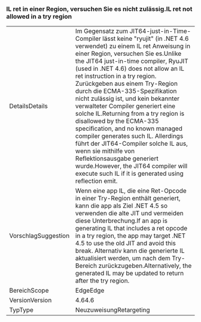### <a name="il-ret-not-allowed-in-a-try-region"></a><span data-ttu-id="64e09-101">IL ret in einer Region, versuchen Sie es nicht zulässig.</span><span class="sxs-lookup"><span data-stu-id="64e09-101">IL ret not allowed in a try region</span></span>

|   |   |
|---|---|
|<span data-ttu-id="64e09-102">Details</span><span class="sxs-lookup"><span data-stu-id="64e09-102">Details</span></span>|<span data-ttu-id="64e09-103">Im Gegensatz zum JIT64-just-in-Time-Compiler lässt keine "ryujit" (in .NET 4.6 verwendet) zu einem IL ret Anweisung in einer Region, versuchen Sie es.</span><span class="sxs-lookup"><span data-stu-id="64e09-103">Unlike the JIT64 just-in-time compiler, RyuJIT (used in .NET 4.6) does not allow an IL ret instruction in a try region.</span></span> <span data-ttu-id="64e09-104">Zurückgeben aus einem Try-Region durch die ECMA-335-Spezifikation nicht zulässig ist, und kein bekannter verwalteter Compiler generiert eine solche IL.</span><span class="sxs-lookup"><span data-stu-id="64e09-104">Returning from a try region is disallowed by the ECMA-335 specification, and no known managed compiler generates such IL.</span></span> <span data-ttu-id="64e09-105">Allerdings führt der JIT64-Compiler solche IL aus, wenn sie mithilfe von Reflektionsausgabe generiert wurde.</span><span class="sxs-lookup"><span data-stu-id="64e09-105">However, the JIT64 compiler will execute such IL if it is generated using reflection emit.</span></span>|
|<span data-ttu-id="64e09-106">Vorschlag</span><span class="sxs-lookup"><span data-stu-id="64e09-106">Suggestion</span></span>|<span data-ttu-id="64e09-107">Wenn eine app IL, die eine Ret-Opcode in einer Try-Region enthält generiert, kann die app als Ziel .NET 4.5 so verwenden die alte JIT und vermeiden diese Unterbrechung.</span><span class="sxs-lookup"><span data-stu-id="64e09-107">If an app is generating IL that includes a ret opcode in a try region, the app may target .NET 4.5 to use the old JIT and avoid this break.</span></span> <span data-ttu-id="64e09-108">Alternativ kann die generierte IL aktualisiert werden, um nach dem Try-Bereich zurückzugeben.</span><span class="sxs-lookup"><span data-stu-id="64e09-108">Alternatively, the generated IL may be updated to return after the try region.</span></span>|
|<span data-ttu-id="64e09-109">Bereich</span><span class="sxs-lookup"><span data-stu-id="64e09-109">Scope</span></span>|<span data-ttu-id="64e09-110">Edge</span><span class="sxs-lookup"><span data-stu-id="64e09-110">Edge</span></span>|
|<span data-ttu-id="64e09-111">Version</span><span class="sxs-lookup"><span data-stu-id="64e09-111">Version</span></span>|<span data-ttu-id="64e09-112">4.6</span><span class="sxs-lookup"><span data-stu-id="64e09-112">4.6</span></span>|
|<span data-ttu-id="64e09-113">Typ</span><span class="sxs-lookup"><span data-stu-id="64e09-113">Type</span></span>|<span data-ttu-id="64e09-114">Neuzuweisung</span><span class="sxs-lookup"><span data-stu-id="64e09-114">Retargeting</span></span>|

